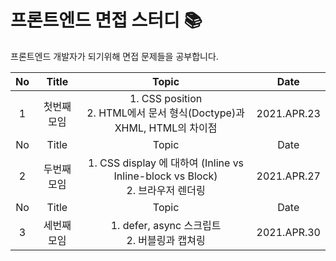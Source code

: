 # 프론트엔드 면접 스터디 :books:

프론트엔드 개발자가 되기위해 면접 문제들을 공부합니다.

| No  |    Title    |                                  Topic                                   |    Date     |
| :-: | :---------: | :----------------------------------------------------------------------: | :---------: |
|  1  | 첫번째 모임 | 1. CSS position <br>2. HTML에서 문서 형식(Doctype)과 XHML, HTML의 차이점 | 2021.APR.23 |
| No  |    Title    |                                  Topic                                   |    Date     |
|  2  | 두번째 모임 | 1. CSS display 에 대하여 (Inline vs Inline-block vs Block)<br>2. 브라우저 렌더링 | 2021.APR.27 |
| No  |    Title    |                                  Topic                                   |    Date     |
|  3  | 세번째 모임 | 1. defer, async 스크립트 <br>2. 버블링과 캡쳐링 | 2021.APR.30 |
